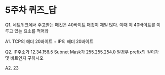 # 5주차 퀴즈_답

Q1. 네트워크에서 주고받는 패킷은 40바이트 패킷이 제일 많다. 이때 이 40바이트를 이루고 있는 요소를 적어라

A1. TCP의 헤더 20바이트 + IP의 헤더 20바이트

Q2. IP주소가 12.34.158.5 Subnet Mask가 255.255.254.0 일경우 prefix의 길이가 몇 비트인지 구하시오

A2. 23